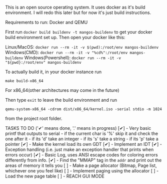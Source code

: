 This is an open source operating system. It uses docker as it's build environment. I will redo this later but for now it's just build instructions.

Requirements to run:
Docker and QEMU

First run
```docker build buildenv -t mangos-buildenv```
to get your docker build environment set up. Then open your docker like this:

Linux/MacOS:
```docker run --rm -it -v $(pwd):/root/env mangos-buildenv```
Windows(CMD):
```docker run --rm -it -v "%cd%":/root/env mangos-buildenv```
Windows(Powershell):
```docker run --rm -it -v "${pwd}:/root/env" mangos-buildenv```


To actually build it, in your docker instance run
    
```make build-x86_64```

For x86_64(other architectures may come in the future)

Then type `exit` to leave the build environment and run

```qemu-system-x86_64 -cdrom dist/x86_64/kernel.iso -serial stdio -m 1024```

from the project root folder.

TASKS TO DO
('✔' means done, '.' means in progress)
[✔] - Very basic printf that outputs to serial 
    - if the current char is '%' skip it and check the one after it
       - if its 'd' take an integer
       - if its 's' take a string
       - if its 'p' take a pointer
[✔] - Make the kernel load its own GDT
[✔] - Implement an IDT
[✔] - Exception handling (i.e. just make an exception handler that prints when errors occur)
[✔] - Basic Log, uses ANSI escape codes for coloring errors differently from info.
[✔] - Find the "MMAP" tag in the `addr` and print out the areas of memory it tells you
[ ] - Make a page allocator (Bitmap, Page list, whichever one you feel like)
[ ] - Implement paging using the allocator
[ ] - Load the new page table
[ ] - REACH GUI MODE
